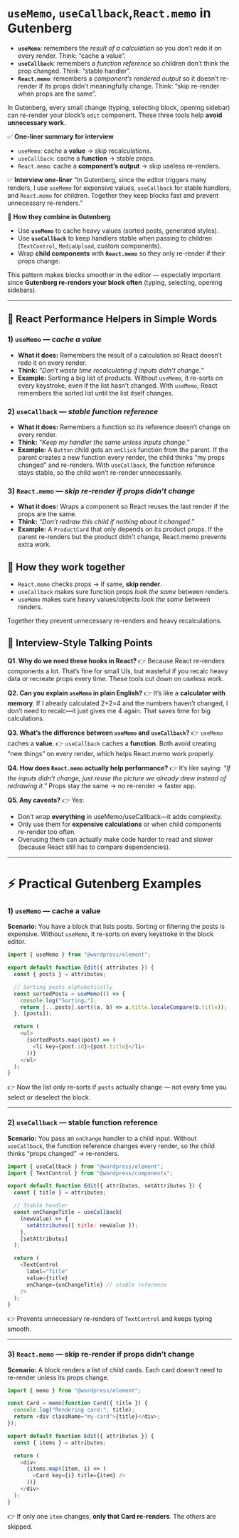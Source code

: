 # `useMemo`, `useCallback`,`React.memo` in Gutenberg

- **`useMemo`**: remembers the _result of a calculation_ so you don’t redo it on every render.
  Think: “cache a value”.
- **`useCallback`**: remembers a _function reference_ so children don’t think the prop changed.
  Think: “stable handler”.
- **`React.memo`**: remembers a _component’s rendered output_ so it doesn’t re-render if its props didn’t meaningfully change.
  Think: “skip re-render when props are the same”.

In Gutenberg, every small change (typing, selecting block, opening sidebar) can re-render your block’s `edit` component. These three tools help **avoid unnecessary work**.

✅ **One-liner summary for interview**

- `useMemo`: cache a **value** → skip recalculations.
- `useCallback`: cache a **function** → stable props.
- `React.memo`: cache a **component’s output** → skip useless re-renders.

✅ **Interview one-liner**
“In Gutenberg, since the editor triggers many renders, I use `useMemo` for expensive values, `useCallback` for stable handlers, and `React.memo` for children. Together they keep blocks fast and prevent unnecessary re-renders.”

🧩 **How they combine in Gutenberg**

- Use **`useMemo`** to cache heavy values (sorted posts, generated styles).
- Use **`useCallback`** to keep handlers stable when passing to children (`TextControl`, `MediaUpload`, custom components).
- Wrap **child components** with **`React.memo`** so they only re-render if their props change.

This pattern makes blocks smoother in the editor — especially important since **Gutenberg re-renders your block often** (typing, selecting, opening sidebars).

---

## 🔑 React Performance Helpers in Simple Words

### 1) `useMemo` — _cache a value_

- **What it does:** Remembers the result of a calculation so React doesn’t redo it on every render.
- **Think:** _“Don’t waste time recalculating if inputs didn’t change.”_
- **Example:** Sorting a big list of products. Without `useMemo`, it re-sorts on every keystroke, even if the list hasn’t changed. With `useMemo`, React remembers the sorted list until the list itself changes.

### 2) `useCallback` — _stable function reference_

- **What it does:** Remembers a function so its reference doesn’t change on every render.
- **Think:** _“Keep my handler the same unless inputs change.”_
- **Example:** A `Button` child gets an `onClick` function from the parent. If the parent creates a new function every render, the child thinks “my props changed” and re-renders. With `useCallback`, the function reference stays stable, so the child won’t re-render unnecessarily.

### 3) `React.memo` — _skip re-render if props didn’t change_

- **What it does:** Wraps a component so React reuses the last render if the props are the same.
- **Think:** _“Don’t redraw this child if nothing about it changed.”_
- **Example:** A `ProductCard` that only depends on its product props. If the parent re-renders but the product didn’t change, React.memo prevents extra work.

## 🧩 How they work together

- `React.memo` checks props → if same, **skip render**.
- `useCallback` makes sure function props _look the same_ between renders.
- `useMemo` makes sure heavy values/objects _look the same_ between renders.

Together they prevent unnecessary re-renders and heavy recalculations.

## 🚦 Interview-Style Talking Points

**Q1. Why do we need these hooks in React?**
👉 Because React re-renders components a lot. That’s fine for small UIs, but wasteful if you recalc heavy data or recreate props every time. These tools cut down on useless work.

**Q2. Can you explain `useMemo` in plain English?**
👉 It’s like a **calculator with memory**. If I already calculated 2+2=4 and the numbers haven’t changed, I don’t need to recalc—it just gives me 4 again. That saves time for big calculations.

**Q3. What’s the difference between `useMemo` and `useCallback`?**
👉 `useMemo` caches a **value**.
👉 `useCallback` caches a **function**.
Both avoid creating “new things” on every render, which helps React.memo work properly.

**Q4. How does `React.memo` actually help performance?**
👉 It’s like saying: _“If the inputs didn’t change, just reuse the picture we already drew instead of redrawing it.”_ Props stay the same → no re-render → faster app.

**Q5. Any caveats?**
👉 Yes:

- Don’t wrap **everything** in useMemo/useCallback—it adds complexity.
- Only use them for **expensive calculations** or when child components re-render too often.
- Overusing them can actually make code harder to read and slower (because React still has to compare dependencies).

---

# ⚡ Practical Gutenberg Examples

### 1) `useMemo` — cache a value

**Scenario:** You have a block that lists posts. Sorting or filtering the posts is expensive. Without `useMemo`, it re-sorts on every keystroke in the block editor.

```js
import { useMemo } from "@wordpress/element";

export default function Edit({ attributes }) {
  const { posts } = attributes;

  // Sorting posts alphabetically
  const sortedPosts = useMemo(() => {
    console.log("Sorting…");
    return [...posts].sort((a, b) => a.title.localeCompare(b.title));
  }, [posts]);

  return (
    <ul>
      {sortedPosts.map((post) => (
        <li key={post.id}>{post.title}</li>
      ))}
    </ul>
  );
}
```

👉 Now the list only re-sorts if `posts` actually change — not every time you select or deselect the block.

---

### 2) `useCallback` — stable function reference

**Scenario:** You pass an `onChange` handler to a child input. Without `useCallback`, the function reference changes every render, so the child thinks “props changed” → re-renders.

```js
import { useCallback } from "@wordpress/element";
import { TextControl } from "@wordpress/components";

export default function Edit({ attributes, setAttributes }) {
  const { title } = attributes;

  // Stable handler
  const onChangeTitle = useCallback(
    (newValue) => {
      setAttributes({ title: newValue });
    },
    [setAttributes]
  );

  return (
    <TextControl
      label="Title"
      value={title}
      onChange={onChangeTitle} // stable reference
    />
  );
}
```

👉 Prevents unnecessary re-renders of `TextControl` and keeps typing smooth.

---

### 3) `React.memo` — skip re-render if props didn’t change

**Scenario:** A block renders a list of child cards. Each card doesn’t need to re-render unless its props change.

```js
import { memo } from "@wordpress/element";

const Card = memo(function Card({ title }) {
  console.log("Rendering card:", title);
  return <div className="my-card">{title}</div>;
});

export default function Edit({ attributes }) {
  const { items } = attributes;

  return (
    <div>
      {items.map((item, i) => (
        <Card key={i} title={item} />
      ))}
    </div>
  );
}
```

👉 If only one `item` changes, **only that Card re-renders**. The others are skipped.
